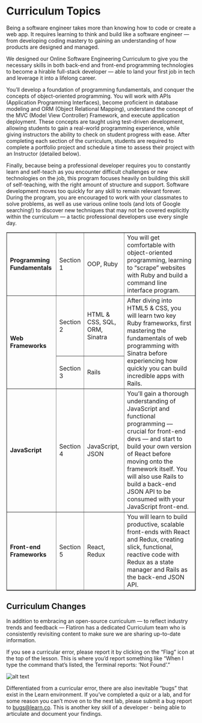 # Curriculum Topics

Being a software engineer takes more than knowing how to code or create a web
app. It requires learning to think and build like a software engineer &mdash;
from developing coding mastery to gaining an understanding of how products are
designed and managed.

We designed our Online Software Engineering Curriculum to give you the necessary
skills in both back-end and front-end programming technologies to become a
hirable full-stack developer &mdash; able to land your first job in tech and
leverage it into a lifelong career.

You’ll develop a foundation of programming fundamentals, and conquer the
concepts of object-oriented programming. You will work with APIs (Application
Programming Interfaces), become proficient in database modeling and ORM (Object
Relational Mapping), understand the concept of the MVC (Model View Controller)
Framework, and execute application deployment. These concepts are taught using
test-driven development, allowing students to gain a real-world programming
experience, while giving instructors the ability to check on student progress
with ease. After completing each section of the curriculum, students are
required to complete a portfolio project and schedule a time to assess their
project with an Instructor (detailed below).

Finally, because being a professional developer requires you to constantly learn
and self-teach as you encounter difficult challenges or new technologies on the
job, this program focuses heavily on building this skill of self-teaching, with
the right amount of structure and support. Software development moves too
quickly for any skill to remain relevant forever. During the program, you are
encouraged to work with your classmates to solve problems, as well as use
various online tools (and lots of Google searching!) to discover new techniques
that may not be covered explicitly within the curriculum &mdash; a tactic
professional developers use every single day.

<table border="1" cellpadding="4" cellspacing="0">
    <tbody>
        <tr>
          <td><strong>Programming Fundamentals</strong></td>
          <td>Section 1</td>
          <td>OOP, Ruby</td>
          <td>You will get comfortable with object-oriented programming, learning to “scrape” websites with Ruby and build a command line interface program.</td>
        </tr>
        <tr>
          <td rowspan=2><strong>Web Frameworks</strong></td>
          <td>Section 2</td>
          <td>HTML & CSS, SQL, ORM, Sinatra</td>
          <td rowspan=2>After diving into HTML5 & CSS, you will learn two key Ruby frameworks, first mastering the fundamentals of web programming with Sinatra before experiencing how quickly you can build incredible apps with Rails.</td>
        </tr>
        <tr>
            <td>Section 3</td>
            <td>Rails</td>
        </tr>
        <tr>
          <td><strong>JavaScript</strong></td>
          <td>Section 4</td>
          <td>JavaScript, JSON</td>
          <td>You’ll gain a thorough understanding of JavaScript and functional programming &mdash; crucial for front-end devs &mdash; and start to build your own version of React before moving onto the framework itself. You will also use Rails to build a back-end JSON API to be consumed with your JavaScript front-end.</td>
        </tr>
        <tr>
          <td><strong>Front-end Frameworks</strong></td>
          <td>Section 5</td>
          <td>React, Redux</td>
          <td>You will learn to build productive, scalable front-ends with React and Redux, creating slick, functional, reactive code with Redux as a state manager and Rails as the back-end JSON API.</td>
        </tr>
    </tbody>
</table>

## Curriculum Changes

In addition to embracing an open-source curriculum &mdash; to reflect industry
trends and feedback &mdash; Flatiron has a dedicated Curriculum team who is
consistently revisiting content to make sure we are sharing up-to-date
information.

If you see a curricular error, please report it by clicking on the “Flag” icon
at the top of the lesson. This is where you’d report something like “When I type
the command that’s listed, the Terminal reports: ‘Not Found’.”

![alt text](https://user-images.githubusercontent.com/7960757/80300888-363a9400-8755-11ea-959c-a70fa150420c.png)

Differentiated from a curricular error, there are also inevitable “bugs” that
exist in the Learn environment. If you’ve completed a quiz or a lab, and for
some reason you can’t move on to the next lab, please submit a bug report to
<bugs@learn.co>. This is another key skill of a developer - being able to
articulate and document your findings.
